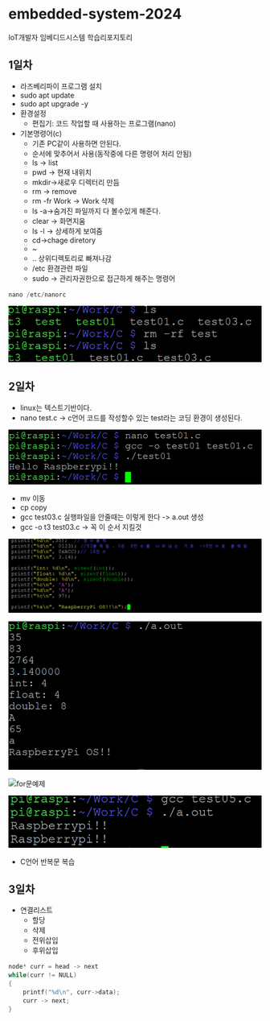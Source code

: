 # embedded-system-2024
IoT개발자 임베디드시스템 학습리포지토리

## 1일차
- 라즈베리파이 프로그램 설치
- sudo apt update
- sudo apt upgrade -y
- 환경설정
	- 편집기: 코드 작업할 때 사용하는 프로그램(nano)
- 기본명령어(c)
	- 기존 PC같이 사용하면 안된다.
	- 순서에 맞추어서 사용(동작중에 다른 명령어 처리 안됨)
	- ls -> list
	- pwd -> 현재 내위치
	- mkdir->새로우 디렉터리 만듬
	- rm -> remove
	- rm -fr Work -> Work 삭제	
	- ls -a->숨겨진 파일까지 다 볼수있게 해준다.
	- clear -> 화면지움
	- ls -l -> 상세하게 보여줌
	- cd->chage diretory
	- ~ 
	- .. 상위디렉토리로 빠져나감
	- /etc 환경관련 파일
	- sudo -> 관리자권한으로 접근하게 해주는 명령어
	
``` C
nano /etc/nanorc
```

![제거예제](https://raw.githubusercontent.com/been2525/embedded-system-2024/main/picture/제거.png)


## 2일차
- linux는 텍스트기반이다.
- nano test.c -> c언어 코드를 작성할수 있는 test라는 코딩 환경이 생성된다.

![printf예제](https://raw.githubusercontent.com/been2525/embedded-system-2024/main/picture/printf.png)
- mv 이동
- cp copy
- gcc test03.c 실행파일을 안줄때는 이렇게 한다 -> a.out 생성
- gcc -o t3 test03.c -> 꼭 이 순서 지킬것

![출력예제](https://raw.githubusercontent.com/been2525/embedded-system-2024/main/picture/출력.png)

![출력값](https://raw.githubusercontent.com/been2525/embedded-system-2024/main/picture/출력값.png)

![for문예제](https://raw.githubusercontent.com/been2525/embedded-system-2024/main/picture/for문.png)

![for문출력값](https://raw.githubusercontent.com/been2525/embedded-system-2024/main/picture/for문출력값.png)

- C언어 반복문 복습

## 3일차
- 연결리스트
	- 할당
	- 삭제
	- 전위삽입
	- 후위삽입
```C
node* curr = head -> next
while(curr != NULL)
{
	printf("%d\n", curr->data);
	curr -> next;
}
```